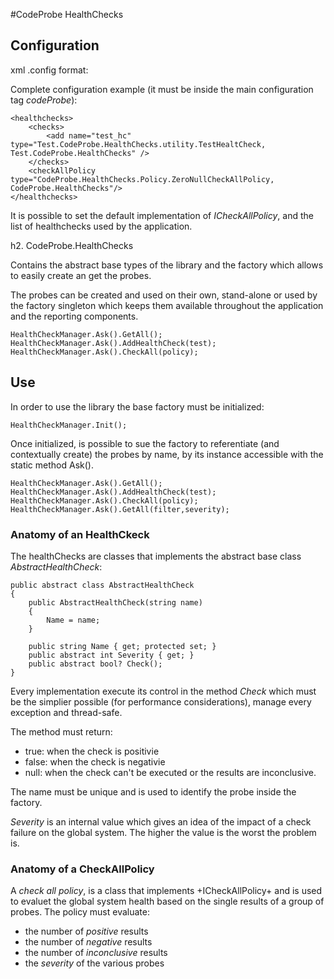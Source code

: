 #CodeProbe HealthChecks

## Configuration

xml .config format:

Complete configuration example (it must be inside the main configuration tag _codeProbe_):

	<healthchecks>
    	<checks>
	    	<add name="test_hc" type="Test.CodeProbe.HealthChecks.utility.TestHealtCheck, Test.CodeProbe.HealthChecks" />
	    </checks>
	    <checkAllPolicy type="CodeProbe.HealthChecks.Policy.ZeroNullCheckAllPolicy, CodeProbe.HealthChecks"/>
	</healthchecks>

It is possible to set the default implementation of _ICheckAllPolicy_, and the list of healthchecks used by the application.

h2. CodeProbe.HealthChecks

Contains the abstract base types of the library and the factory which allows to easily create an get the probes.

The probes can be created and used on their own, stand-alone or used by the factory singleton which keeps them available throughout the application and the reporting components.

	HealthCheckManager.Ask().GetAll();
	HealthCheckManager.Ask().AddHealthCheck(test);
	HealthCheckManager.Ask().CheckAll(policy);

## Use

In order to use the library the base factory must be initialized:

	HealthCheckManager.Init();

Once initialized, is possible to sue the factory to referentiate (and contextually create) the probes by name, by its instance accessible with the static method Ask().

	HealthCheckManager.Ask().GetAll();
	HealthCheckManager.Ask().AddHealthCheck(test);
	HealthCheckManager.Ask().CheckAll(policy);
	HealthCheckManager.Ask().GetAll(filter,severity);

### Anatomy of an HealthCkeck

The healthChecks are classes that implements the abstract base class _AbstractHealthCheck_:

    public abstract class AbstractHealthCheck
    {
        public AbstractHealthCheck(string name)
        {
            Name = name;
        }

        public string Name { get; protected set; }
        public abstract int Severity { get; }
        public abstract bool? Check();
    }

Every implementation execute its control in the method _Check_ which must be the simplier possible (for performance considerations), manage every exception and thread-safe.

The method must return:
- true: when the check is positivie
- false: when the check is negativie
- null: when the check can't be executed or the results are inconclusive.

The name must be unique and is used to identify the probe inside the factory.

_Severity_ is an internal value which gives an idea of the impact of a check failure on the global system. The higher the value is the worst the problem is.

### Anatomy of a CheckAllPolicy

A _check all policy_, is a class that implements +ICheckAllPolicy+ and is used to evaluet the global system health based on the single results of a group of probes.
The policy must evaluate:

- the number of *positive* results
- the number of *negative* results
- the number of *inconclusive* results
- the *severity* of the various probes